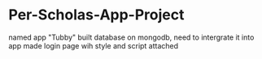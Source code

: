 # Per-Scholas-App-Project
named app "Tubby"
built database on mongodb, need to intergrate it into app
made login page wih style and script attached
